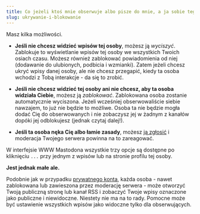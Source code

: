 ```yaml
---
title: Co jeżeli ktoś mnie obserwuje albo pisze do mnie, a ja sobie tego nie życzę?
slug: ukrywanie-i-blokowanie
---
```


Masz kilka możliwości.

- **Jeśli nie chcesz widzieć wpisów tej osoby**, możesz ją _wyciszyć_. Zablokuje to wyświetlanie wpisów tej osoby we wszystkich Twoich osiach czasu. Możesz również zablokować powiadomienia od niej (dodawanie do ulubionych, podbicia i wzmianki). Zatem jeżeli chcesz ukryć wpisy danej osoby, ale nie chcesz przegapić, kiedy ta osoba wchodzi z Tobą interakcje - da się to zrobić.

- **Jeśli nie chcesz widzieć tej osoby ani nie chcesz, aby ta osoba widziała Ciebie**, możesz ją _zablokować_. Zablokowana osoba zostanie automatycznie wyciszona. Jeżeli wcześniej obserwowaliście siebie nawzajem, to już nie będzie to możliwe. Osoba ta nie będzie mogła dodać Cię do obserwowanych i nie zobaczysz jej w żadnym z kanałów dopóki jej odblokujesz (jednak czytaj dalej!).

- **Jeśli ta osoba nęka Cię albo łamie zasady**, możesz [ją zgłosić](/lamanie-zasad/) i moderacja Twojego serwera powinna na to zareagować.

W interfejsie WWW Mastodona wszystkie trzy opcje są dostępne po kliknięciu `...` przy jednym z wpisów lub na stronie profilu tej osoby.

**Jest jednak małe ale.**

Podobnie jak w przypadku [prywatnego konta](/konto-prywatne/), każda osoba - nawet zablokowana lub zawieszona przez moderację serwera - może otworzyć Twoją publiczną stronę lub kanał RSS i zobaczyć Twoje wpisy oznaczone jako publiczne i niewidoczne. Niestety nie ma na to rady. Pomocne może być ustawienie wszystkich wpisów jako widoczne tylko dla obserwujących.
